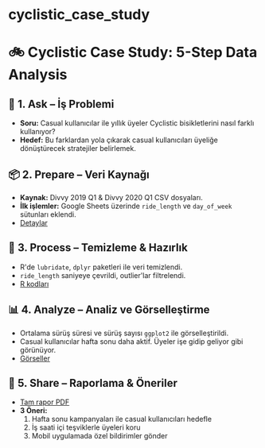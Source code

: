 # cyclistic_case_study
# 🚲 Cyclistic Case Study: 5-Step Data Analysis

## 🧭 1. Ask – İş Problemi
- **Soru:** Casual kullanıcılar ile yıllık üyeler Cyclistic bisikletlerini nasıl farklı kullanıyor?
- **Hedef:** Bu farklardan yola çıkarak casual kullanıcıları üyeliğe dönüştürecek stratejiler belirlemek.

## 📦 2. Prepare – Veri Kaynağı
- **Kaynak:** Divvy 2019 Q1 & Divvy 2020 Q1 CSV dosyaları.
- **İlk işlemler:** Google Sheets üzerinde `ride_length` ve `day_of_week` sütunları eklendi.
- [Detaylar](./prepare/data_notes.md)

## 🧹 3. Process – Temizleme & Hazırlık
- R'de `lubridate`, `dplyr` paketleri ile veri temizlendi.
- `ride_length` saniyeye çevrildi, outlier'lar filtrelendi.
- [R kodları](./process/r/cleaning.R)

## 📊 4. Analyze – Analiz ve Görselleştirme
- Ortalama sürüş süresi ve sürüş sayısı `ggplot2` ile görselleştirildi.
- Casual kullanıcılar hafta sonu daha aktif. Üyeler işe gidip geliyor gibi görünüyor.
- [Görseller](./analyze/r/plots/)

## 📢 5. Share – Raporlama & Öneriler
- [Tam rapor PDF](./share/report/cyclistic_report.pdf)
- **3 Öneri:**
  1. Hafta sonu kampanyaları ile casual kullanıcıları hedefle
  2. İş saati içi teşviklerle üyeleri koru
  3. Mobil uygulamada özel bildirimler gönder

